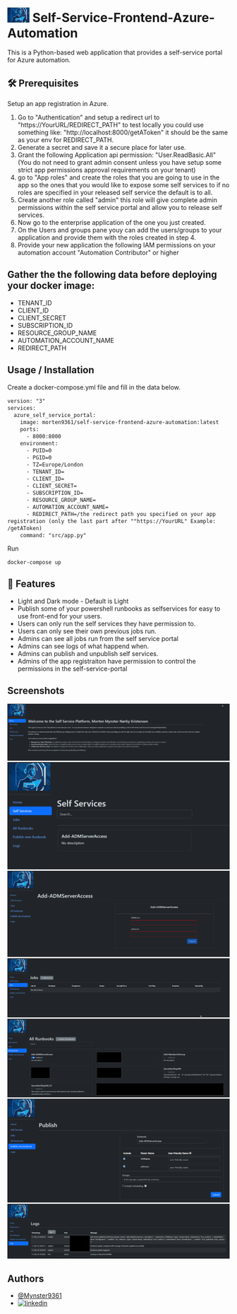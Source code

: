 # <img width="50px" src="./images/banner-192.png" alt="Self-Service-Frontend-Azure-Automation"></img> Self-Service-Frontend-Azure-Automation
This is a Python-based web application that provides a self-service portal for Azure automation.

## 🛠️ Prerequisites

Setup an app registration in Azure.
1. Go to "Authentication" and setup a redirect url to "https://YourURL/REDIRECT_PATH" to test locally you could use something like:
    "http://localhost:8000/getAToken" it should be the same as your env for REDIRECT_PATH.
2. Generate a secret and save it a secure place for later use.
3. Grant the following Application api permission: "User.ReadBasic.All" (You do not need to grant admin consent unless you have setup some strict app permissions approval requirements on your tenant)
4.  go to "App roles" and create the roles that you are going to use in the app so the ones that you would like to expose some self services to if no roles are specified in your released self service the default is to all.
5. Create another role called "admin" this role will give complete admin permissions within the self service portal and allow you to release self services.
6. Now go to the enterprise application of the one you just created.
7. On the Users and groups pane youy can add the users/groups to your application and provide them with the roles created in step 4.
8. Provide your new application the following IAM permissions on your automation account "Automation Contributor" or higher

## Gather the the following data before deploying your docker image:
- TENANT_ID
- CLIENT_ID
- CLIENT_SECRET
- SUBSCRIPTION_ID
- RESOURCE_GROUP_NAME
- AUTOMATION_ACCOUNT_NAME
- REDIRECT_PATH

## Usage / Installation
Create a docker-compose.yml file and fill in the data below.
````
version: "3"
services:
  azure_self_service_portal:
    image: morten9361/self-service-frontend-azure-automation:latest
    ports:
      - 8000:8000
    environment:
      - PUID=0
      - PGID=0
      - TZ=Europe/London
      - TENANT_ID=
      - CLIENT_ID=
      - CLIENT_SECRET=
      - SUBSCRIPTION_ID=
      - RESOURCE_GROUP_NAME=
      - AUTOMATION_ACCOUNT_NAME=
      - REDIRECT_PATH=/the redirect path you specified on your app registration (only the last part after ""https://YourURL" Example: /getAToken)
    command: "src/app.py"
````

Run 
````
docker-compose up
````

## 🚀 Features
- Light and Dark mode - Default is Light
- Publish some of your powershell runbooks as selfservices for easy to use front-end for your users.
- Users can only run the self services they have permission to.
- Users can only see their own previous jobs run.
- Admins can see all jobs run from the self service portal
- Admins can see logs of what happend when.
- Admins can publish and unpublish self services.
- Admins of the app registraiton have permission to control the permissions in the self-service-portal


## Screenshots

![front-page](https://github.com/Mynster9361/Self-Service-Frontend-Azure-Automation/blob/main/images/front-page.png?raw=true)
![self-service-overview](https://github.com/Mynster9361/Self-Service-Frontend-Azure-Automation/blob/main/images/self-service-overview.png?raw=true)
![self-service](https://github.com/Mynster9361/Self-Service-Frontend-Azure-Automation/blob/main/images/self-service.png?raw=true)
![jobs](https://github.com/Mynster9361/Self-Service-Frontend-Azure-Automation/blob/main/images/jobs.png?raw=true)
![All-Runbooks](https://github.com/Mynster9361/Self-Service-Frontend-Azure-Automation/blob/main/images/All-Runbooks.png?raw=true)
![publish-runbook](https://github.com/Mynster9361/Self-Service-Frontend-Azure-Automation/blob/main/images/publish-runbook.png?raw=true)
![Logs](https://github.com/Mynster9361/Self-Service-Frontend-Azure-Automation/blob/main/images/Logs.png?raw=true)

## Authors
- [@Mynster9361](https://github.com/Mynster9361)
- [![linkedin](https://img.shields.io/badge/-LinkedIn-black.svg?style=for-the-badge&logo=linkedin&colorB=555)](https://www.linkedin.com/in/mortenmynster/)


